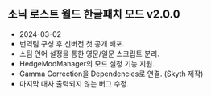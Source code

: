 ## 소닉 로스트 월드 한글패치 모드 v2.0.0
- 2024-03-02
- 번역팀 구성 후 신버전 첫 공개 배포.
- 스팀 언어 설정을 통한 영문/일문 스크립트 분리.
- HedgeModManager의 모드 설정 기능 지원.
- Gamma Correction을 Dependencies로 연결. (Skyth 제작)
- 마지막 대사 출력되지 않는 버그 수정.
